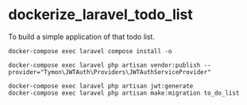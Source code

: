 # dockerize_laravel_todo_list
To build a simple application of that todo list.


```shell
docker-compose exec laravel compose install -o

docker-compose exec laravel php artisan vendor:publish --provider="Tymon\JWTAuth\Providers\JWTAuthServiceProvider"

docker-compose exec laravel php artisan jwt:generate
docker-compose exec laravel php artisan make:migration to_do_list

```